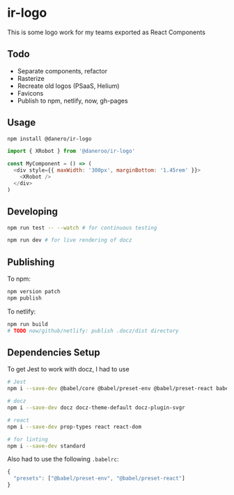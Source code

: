 # ir-logo

This is some logo work for my teams exported as React Components

## Todo

- Separate components, refactor
- Rasterize
- Recreate old logos (PSaaS, Helium)
- Favicons
- Publish to npm, netlify, now, gh-pages

## Usage

```bash
npm install @danero/ir-logo
```

```js
import { XRobot } from '@daneroo/ir-logo'

const MyComponent = () => (
  <div style={{ maxWidth: '300px', marginBottom: '1.45rem' }}>
    <XRobot />
  </div>
)
```

## Developing

```bash
npm run test -- --watch # for continuous testing

npm run dev # for live rendering of docz

```

## Publishing

To npm:

```bash
npm version patch
npm publish
```

To netlify:

```bash
npm run build
# TODO now/github/netlify: publish .docz/dist directory
```

## Dependencies Setup

To get Jest to work with docz, I had to use

```bash
# Jest
npm i --save-dev @babel/core @babel/preset-env @babel/preset-react babel-core@7.0.0-bridge.0 babel-jest jest react-test-renderer

# docz
npm i --save-dev docz docz-theme-default docz-plugin-svgr

# react
npm i --save-dev prop-types react react-dom

# for linting
npm i --save-dev standard
```

Also had to use the following `.babelrc`:

```js
{
  "presets": ["@babel/preset-env", "@babel/preset-react"]
}
```

